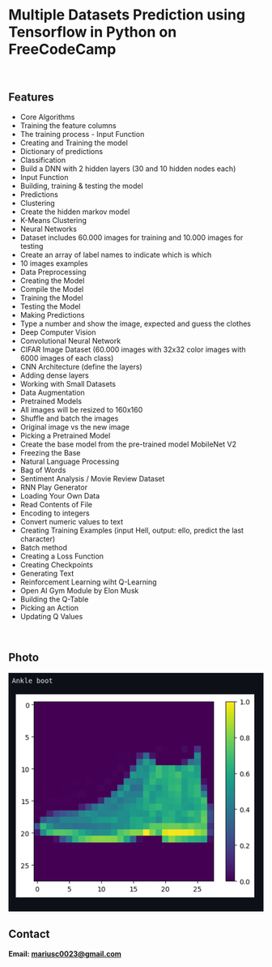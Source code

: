 <h1>Multiple Datasets Prediction using Tensorflow in Python on FreeCodeCamp</h1>
<br>
<h2>Features</h2>
<ul>
  <li>Core Algorithms</li>
  <li>Training the feature columns</li>
  <li>The training process - Input Function</li>
  <li>Creating and Training the model</li>
  <li>Dictionary of predictions</li>
  <li>Classification</li>
  <li>Build a DNN with 2 hidden layers (30 and 10 hidden nodes each)</li>
  <li>Input Function</li>
  <li>Building, training & testing the model</li>
  <li>Predictions</li>
  <li>Clustering</li>
  <li>Create the hidden markov model</li>
  <li>K-Means Clustering </li>
  <li>Neural Networks</li>
  <li>Dataset includes 60.000 images for training and 10.000 images for testing</li>
  <li>Create an array of label names to indicate which is which</li>
  <li>10 images examples </li>
  <li>Data Preprocessing</li>
  <li>Creating the Model</li>
  <li>Compile the Model</li>
  <li>Training the Model</li>
  <li>Testing the Model</li>
  <li>Making Predictions</li>
  <li>Type a number and show the image, expected and guess the clothes</li>
  <li>Deep Computer Vision</li>
  <li>Convolutional Neural Network</li>
  <li>CIFAR Image Dataset (60.000 images with 32x32 color images with 6000 images of each class)</li>
  <li>CNN Architecture (define the layers)</li>
  <li>Adding dense layers</li>
  <li>Working with Small Datasets</li>
  <li>Data Augmentation</li>
  <li>Pretrained Models</li>
  <li>All images will be resized to 160x160</li>
  <li>Shuffle and batch the images</li>
  <li>Original image vs the new image</li>
  <li>Picking a Pretrained Model</li>
  <li>Create the base model from the pre-trained model MobileNet V2</li>
  <li>Freezing the Base</li>
  <li>Natural Language Processing</li>
  <li>Bag of Words</li>
  <li>Sentiment Analysis / Movie Review Dataset</li>
  <li>RNN Play Generator</li>
  <li>Loading Your Own Data</li>
  <li>Read Contents of File</li>
  <li>Encoding to integers</li>
  <li>Convert numeric values to text</li>
  <li>Creating Training Examples (input Hell, output: ello, predict the last character)</li>
  <li>Batch method</li>
  <li>Creating a Loss Function</li>
  <li>Creating Checkpoints</li>
  <li>Generating Text</li>
  <li>Reinforcement Learning wiht Q-Learning</li>
  <li>Open AI Gym Module by Elon Musk</li>
  <li>Building the Q-Table</li>
  <li>Picking an Action</li>
  <li>Updating Q Values</li>
</ul>


<br>

<h2>Photo</h2>
<img src="image.png">
<br>


<h2>Contact</h2>

<b> Email: mariusc0023@gmail.com </b>
